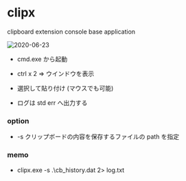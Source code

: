 # clipx
clipboard extension console base application

![2020-06-23](https://user-images.githubusercontent.com/3282299/85348462-a3408f00-b536-11ea-9ec3-a7eea5d451ca.png)

* cmd.exe から起動
* ctrl x 2 => ウインドウを表示
* 選択して貼り付け (マウスでも可能)

* ログは std err へ出力する

### option
* -s クリップボードの内容を保存するファイルの path を指定

### memo
* clipx.exe -s .\cb_history.dat 2> log.txt
